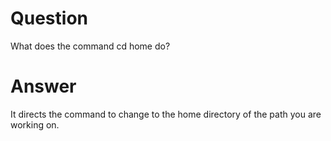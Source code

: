 # Question

What does the command cd home do?

# Answer

It directs the command to change to the home directory of the path you are working on.
